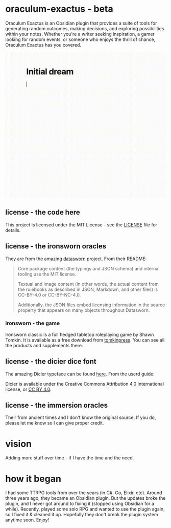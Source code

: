 # oraculum-exactus - beta

Oraculum Exactus is an Obsidian plugin that provides a suite of tools for generating random outcomes, making decisions, and exploring possibilities within your notes. Whether you're a writer seeking inspiration, a gamer looking for random events, or someone who enjoys the thrill of chance, Oraculum Exactus has you covered.

![Image title](oraculum-exactus-obsidian-plugin.gif)

## license - the code here

This project is licensed under the MIT License - see the [LICENSE](LICENSE) file for details.

## license - the ironsworn oracles

They are from the amazing [datasworn](https://github.com/rsek/datasworn) project. From their README:

> Core package content (the typings and JSON schema) and internal tooling use the MIT license.
>
> Textual and image content (in other words, the actual content from the rulebooks as described in JSON, Markdown, and other files) is CC-BY-4.0 or CC-BY-NC-4.0.
>
> Additionally, the JSON files embed licensing information in the source property that appears on many objects throughout Datasworn.

### ironsworn - the game

Ironsworn classic is a full fledged tabletop roleplaying game by Shawn Tomkin. It is available as a free download from [tomkinpress](https://tomkinpress.com/). You can see all the products and supplements there.

## license - the dicier dice font

The amazing Dicier typeface can be found [here](https://speakthesky.itch.io/typeface-dicier). From the userd guide:

Dicier is available under the Creative Commons Attribution 4.0
International license, or [CC BY 4.0](https://creativecommons.org/licenses/by/4.0/).

## license - the immersion oracles

Their from ancient times and I don't know the original source. If you do, please let me know so I can give proper credit.

# vision

Adding more stuff over time - if I have the time and the need.

# how it began

I had some TTRPG tools from over the years (in C#, Go, Elixir, etc). Around three years ago, they became an Obsidian plugin. But the updates broke the plugin, and I never got around to fixing it (stopped using Obsidian for a while). Recently, played some solo RPG and wanted to use the plugin again, so I fixed it & cleaned it up. Hopefully they don't break the plugin system anytime soon. Enjoy!
